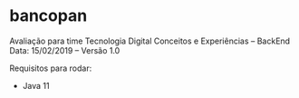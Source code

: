 # bancopan
Avaliação para time Tecnologia Digital Conceitos e Experiências – BackEnd Data: 15/02/2019 – Versão 1.0

Requisitos para rodar:
* Java 11
